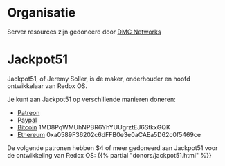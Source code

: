 # Organisatie

Server resources zijn gedoneerd door [DMC Networks](http://dmcnet.net/)

# Jackpot51

Jackpot51, of Jeremy Soller, is de maker, onderhouder en hoofd ontwikkelaar van Redox OS.

Je kunt aan Jackpot51 op verschillende manieren doneren:

- [Patreon](https://www.patreon.com/redox_os)
- [Paypal](https://www.paypal.me/redoxos)
- [Bitcoin](bitcoin:1MD8PqWMUhNPBR6YhYUUgrztEJ6StkxGQK) 1MD8PqWMUhNPBR6YhYUUgrztEJ6StkxGQK
- [Ethereum](ethereum:0xa0589F36202c6dFFB0e3e0aCAEa5D62c0f5469ce) 0xa0589F36202c6dFFB0e3e0aCAEa5D62c0f5469ce

De volgende patronen hebben $4 of meer gedoneerd aan Jackpot51 voor de ontwikkeling van Redox OS:
{{% partial "donors/jackpot51.html" %}}
